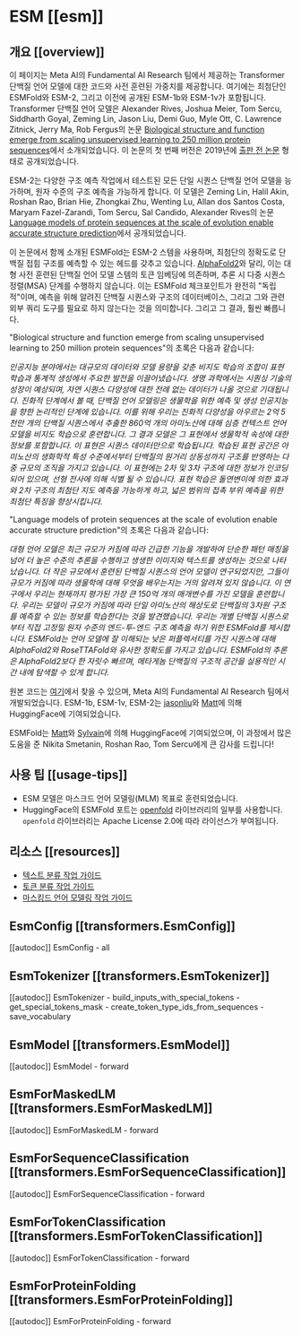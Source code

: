 <!--Copyright 2022 The HuggingFace Team. All rights reserved.

Licensed under the Apache License, Version 2.0 (the "License"); you may not use this file except in compliance with
the License. You may obtain a copy of the License at

http://www.apache.org/licenses/LICENSE-2.0

Unless required by applicable law or agreed to in writing, software distributed under the License is distributed on
an "AS IS" BASIS, WITHOUT WARRANTIES OR CONDITIONS OF ANY KIND, either express or implied. See the License for the
specific language governing permissions and limitations under the License.

⚠️ Note that this file is in Markdown but contain specific syntax for our doc-builder (similar to MDX) that may not be
rendered properly in your Markdown viewer.

-->

# ESM [[esm]]

## 개요 [[overview]]

이 페이지는 Meta AI의 Fundamental AI Research 팀에서 제공하는 Transformer 단백질 언어 모델에 대한 코드와 사전 훈련된 가중치를 제공합니다. 여기에는 최첨단인 ESMFold와 ESM-2, 그리고 이전에 공개된 ESM-1b와 ESM-1v가 포함됩니다. Transformer 단백질 언어 모델은 Alexander Rives, Joshua Meier, Tom Sercu, Siddharth Goyal, Zeming Lin, Jason Liu, Demi Guo, Myle Ott, C. Lawrence Zitnick, Jerry Ma, Rob Fergus의 논문 [Biological structure and function emerge from scaling unsupervised learning to 250 million protein sequences](https://www.pnas.org/content/118/15/e2016239118)에서 소개되었습니다. 이 논문의 첫 번째 버전은 2019년에 [출판 전 논문](https://www.biorxiv.org/content/10.1101/622803v1?versioned=true) 형태로 공개되었습니다.

ESM-2는 다양한 구조 예측 작업에서 테스트된 모든 단일 시퀀스 단백질 언어 모델을 능가하며, 원자 수준의 구조 예측을 가능하게 합니다. 이 모델은 Zeming Lin, Halil Akin, Roshan Rao, Brian Hie, Zhongkai Zhu, Wenting Lu, Allan dos Santos Costa, Maryam Fazel-Zarandi, Tom Sercu, Sal Candido, Alexander Rives의 논문 [Language models of protein sequences at the scale of evolution enable accurate structure prediction](https://doi.org/10.1101/2022.07.20.500902)에서 공개되었습니다.

이 논문에서 함께 소개된 ESMFold는 ESM-2 스템을 사용하며, 최첨단의 정확도로 단백질 접힘 구조를 예측할 수 있는 헤드를 갖추고 있습니다. [AlphaFold2](https://www.nature.com/articles/s41586-021-03819-2)와 달리, 이는 대형 사전 훈련된 단백질 언어 모델 스템의 토큰 임베딩에 의존하며, 추론 시 다중 시퀀스 정렬(MSA) 단계를 수행하지 않습니다. 이는 ESMFold 체크포인트가 완전히 "독립적"이며, 예측을 위해 알려진 단백질 시퀀스와 구조의 데이터베이스, 그리고 그와 관련 외부 쿼리 도구를 필요로 하지 않는다는 것을 의미합니다. 그리고 그 결과, 훨씬 빠릅니다.

"Biological structure and function emerge from scaling unsupervised learning to 250 million protein sequences"의 초록은 다음과 같습니다:

*인공지능 분야에서는 대규모의 데이터와 모델 용량을 갖춘 비지도 학습의 조합이 표현 학습과 통계적 생성에서 주요한 발전을 이끌어냈습니다. 생명 과학에서는 시퀀싱 기술의 성장이 예상되며, 자연 시퀀스 다양성에 대한 전례 없는 데이터가 나올 것으로 기대됩니다. 진화적 단계에서 볼 때, 단백질 언어 모델링은 생물학을 위한 예측 및 생성 인공지능을 향한 논리적인 단계에 있습니다. 이를 위해 우리는 진화적 다양성을 아우르는 2억 5천만 개의 단백질 시퀀스에서 추출한 860억 개의 아미노산에 대해 심층 컨텍스트 언어 모델을 비지도 학습으로 훈련합니다. 그 결과 모델은 그 표현에서 생물학적 속성에 대한 정보를 포함합니다. 이 표현은 시퀀스 데이터만으로 학습됩니다. 학습된 표현 공간은 아미노산의 생화학적 특성 수준에서부터 단백질의 원거리 상동성까지 구조를 반영하는 다중 규모의 조직을 가지고 있습니다. 이 표현에는 2차 및 3차 구조에 대한 정보가 인코딩되어 있으며, 선형 전사에 의해 식별 될 수 있습니다. 표현 학습은 돌연변이에 의한 효과와 2차 구조의 최첨단 지도 예측을 가능하게 하고, 넓은 범위의 접촉 부위 예측을 위한 최첨단 특징을 향상시킵니다.*

"Language models of protein sequences at the scale of evolution enable accurate structure prediction"의 초록은 다음과 같습니다:

*대형 언어 모델은 최근 규모가 커짐에 따라 긴급한 기능을 개발하여 단순한 패턴 매칭을 넘어 더 높은 수준의 추론을 수행하고 생생한 이미지와 텍스트를 생성하는 것으로 나타났습니다. 더 작은 규모에서 훈련된 단백질 시퀀스의 언어 모델이 연구되었지만, 그들이 규모가 커짐에 따라 생물학에 대해 무엇을 배우는지는 거의 알려져 있지 않습니다. 이 연구에서 우리는 현재까지 평가된 가장 큰 150억 개의 매개변수를 가진 모델을 훈련합니다. 우리는 모델이 규모가 커짐에 따라 단일 아미노산의 해상도로 단백질의 3차원 구조를 예측할 수 있는 정보를 학습한다는 것을 발견했습니다. 우리는 개별 단백질 시퀀스로부터 직접 고정밀 원자 수준의 엔드-투-엔드 구조 예측을 하기 위한 ESMFold를 제시합니다. ESMFold는 언어 모델에 잘 이해되는 낮은 퍼플렉서티를 가진 시퀀스에 대해 AlphaFold2와 RoseTTAFold와 유사한 정확도를 가지고 있습니다. ESMFold의 추론은 AlphaFold2보다 한 자릿수 빠르며, 메타게놈 단백질의 구조적 공간을 실용적인 시간 내에 탐색할 수 있게 합니다.*

원본 코드는 [여기](https://github.com/facebookresearch/esm)에서 찾을 수 있으며, Meta AI의 Fundamental AI Research 팀에서 개발되었습니다. ESM-1b, ESM-1v, ESM-2는 [jasonliu](https://huggingface.co/jasonliu)와 [Matt](https://huggingface.co/Rocketknight1)에 의해 HuggingFace에 기여되었습니다.

ESMFold는 [Matt](https://huggingface.co/Rocketknight1)와 [Sylvain](https://huggingface.co/sgugger)에 의해 HuggingFace에 기여되었으며, 이 과정에서 많은 도움을 준 Nikita Smetanin, Roshan Rao, Tom Sercu에게 큰 감사를 드립니다!

## 사용 팁 [[usage-tips]]

- ESM 모델은 마스크드 언어 모델링(MLM) 목표로 훈련되었습니다.
- HuggingFace의 ESMFold 포트는 [openfold](https://github.com/aqlaboratory/openfold) 라이브러리의 일부를 사용합니다. `openfold` 라이브러리는 Apache License 2.0에 따라 라이선스가 부여됩니다.

## 리소스 [[resources]]

- [텍스트 분류 작업 가이드](../tasks/sequence_classification)
- [토큰 분류 작업 가이드](../tasks/token_classification)
- [마스킹드 언어 모델링 작업 가이드](../tasks/masked_language_modeling)

## EsmConfig [[transformers.EsmConfig]]

[[autodoc]] EsmConfig
    - all

## EsmTokenizer [[transformers.EsmTokenizer]]

[[autodoc]] EsmTokenizer
    - build_inputs_with_special_tokens
    - get_special_tokens_mask
    - create_token_type_ids_from_sequences
    - save_vocabulary


## EsmModel [[transformers.EsmModel]]

[[autodoc]] EsmModel
    - forward

## EsmForMaskedLM [[transformers.EsmForMaskedLM]]

[[autodoc]] EsmForMaskedLM
    - forward

## EsmForSequenceClassification [[transformers.EsmForSequenceClassification]]

[[autodoc]] EsmForSequenceClassification
    - forward

## EsmForTokenClassification [[transformers.EsmForTokenClassification]]

[[autodoc]] EsmForTokenClassification
    - forward

## EsmForProteinFolding [[transformers.EsmForProteinFolding]]

[[autodoc]] EsmForProteinFolding
    - forward

